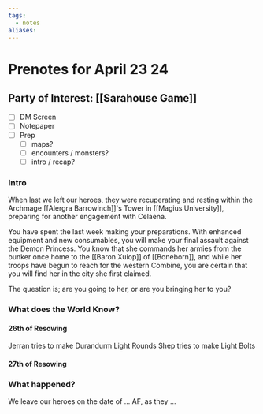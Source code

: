 ```yaml
---
tags:
  - notes
aliases:
---
```


# Prenotes for April 23 24
## Party of Interest: [[Sarahouse Game]]
- [ ] DM Screen
- [ ] Notepaper
- [ ] Prep
	- [ ] maps?
	- [ ] encounters / monsters?
	- [ ] intro / recap?

### Intro
When last we left our heroes, they were recuperating and resting within the Archmage [[Alergra Barrowinch]]'s Tower in [[Magius University]], preparing for another engagement with Celaena.

You have spent the last week making your preparations. With enhanced equipment and new consumables, you will make your final assault against the Demon Princess. You know that she commands her armies from the bunker once home to the [[Baron Xuiop]] of [[Boneborn]], and while her troops have begun to reach for the western Combine, you are certain that you will find her in the city she first claimed.

The question is; are you going to her, or are you bringing her to you?

### What does the World Know?

#### 26th of Resowing
Jerran tries to make Durandurm Light Rounds
Shep tries to make Light Bolts 
#### 27th of Resowing


### What happened?


We leave our heroes on the date of ... AF, as they ...